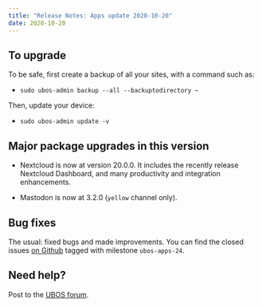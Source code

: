 ```yaml
---
title: "Release Notes: Apps update 2020-10-20"
date: 2020-10-20
---
```


## To upgrade

To be safe, first create a backup of all your sites, with a command such as:

* ``sudo ubos-admin backup --all --backuptodirectory ~``

Then, update your device:

* ``sudo ubos-admin update -v``

## Major package upgrades in this version

* Nextcloud is now at version 20.0.0. It includes the recently release Nextcloud
  Dashboard, and many productivity and integration enhancements.

* Mastodon is now at 3.2.0 (``yellow`` channel only).

## Bug fixes

The usual: fixed bugs and made improvements. You can find the closed issues
[on Github](https://github.com/uboslinux/) tagged with milestone ``ubos-apps-24``.

## Need help?

Post to the [UBOS forum](https://forum.ubos.net/).
